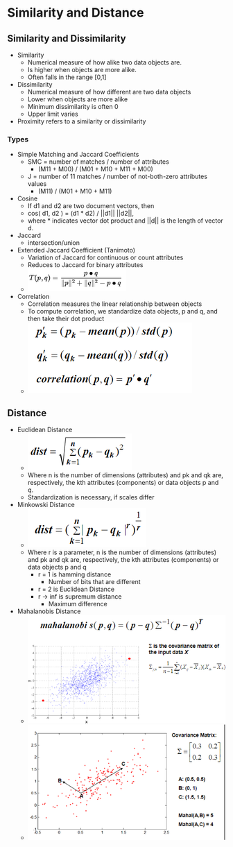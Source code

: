 # Similarity and Distance

## Similarity and Dissimilarity

- Similarity
  - Numerical measure of how alike two data objects are.
  - Is higher when objects are more alike.
  - Often falls in the range [0,1]
- Dissimilarity
  - Numerical measure of how different are two data objects
  - Lower when objects are more alike
  - Minimum dissimilarity is often 0
  - Upper limit varies
- Proximity refers to a similarity or dissimilarity

### Types
  
- Simple Matching and Jaccard Coefficients
  - SMC = number of matches / number of attributes
    - (M11 + M00) / (M01 + M10 + M11 + M00)
  - J = number of 11 matches / number of not-both-zero attributes values
    - (M11) / (M01 + M10 + M11)
- Cosine
  - If d1 and d2 are two document vectors, then
  - cos( d1, d2 ) = (d1 * d2) / ||d1|| ||d2||,
  - where * indicates vector dot product and ||d|| is the length of vector d.
- Jaccard
  - intersection/union
- Extended Jaccard Coefficient (Tanimoto)
  - Variation of Jaccard for continuous or count attributes
  - Reduces to Jaccard for binary attributes
  - ![formula](img/1/extjaform.png)
- Correlation
  - Correlation measures the linear relationship between objects
  - To compute correlation, we standardize data objects, p and q, and then take their dot product
  - ![formula](img/1/corrform.png)

## Distance

- Euclidean Distance
  - ![formula](img/1/eudlform.png)
  - Where n is the number of dimensions (attributes) and pk and qk are, respectively, the kth attributes (components) or data objects p and q.
  - Standardization is necessary, if scales differ
- Minkowski Distance
  - ![formula](img/1/minkform.png)
  - Where r is a parameter, n is the number of dimensions (attributes) and pk and qk are, respectively, the kth attributes (components) or data objects p and q
    - r = 1 is hamming distance
      - Number of bits that are different
    - r = 2 is Euclidean Distance
    - r -> inf is supremum distance
      - Maximum difference
- Mahalanobis Distance
  - ![formula](img/1/mahaform.png)
  - ![form2](img/1/mahaform2.png)
